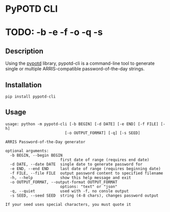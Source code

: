 # PyPOTD CLI
# TODO: -b -e -f -o -q -s

## Description
Using the [pypotd](https://pypi.org/project/pypotd) library, pypotd-cli is a command-line tool
to generate single or multiple ARRIS-compatible password-of-the-day strings.

## Installation
```
pip install pypotd-cli
```

## Usage
```
usage: python -m pypotd-cli [-b BEGIN] [-d DATE] [-e END] [-f FILE] [-h]
                          [-o OUTPUT_FORMAT] [-q] [-s SEED]

ARRIS Password-of-the-Day generator

optional arguments:
  -b BEGIN, --begin BEGIN
                        first date of range (requires end date)
  -d DATE, --date DATE  single date to generate password for
  -e END, --end END     last date of range (requires beginning date)
  -f FILE, --file FILE  output password content to specified filename
  -h, --help            show this help message and exit
  -o OUTPUT_FORMAT, --output-format OUTPUT_FORMAT
                        options: "text" or "json"
  -q, --quiet           used with -f, no consle output
  -s SEED, --seed SEED  string (4-8 chars), changes password output

If your seed uses special characters, you must quote it
```
